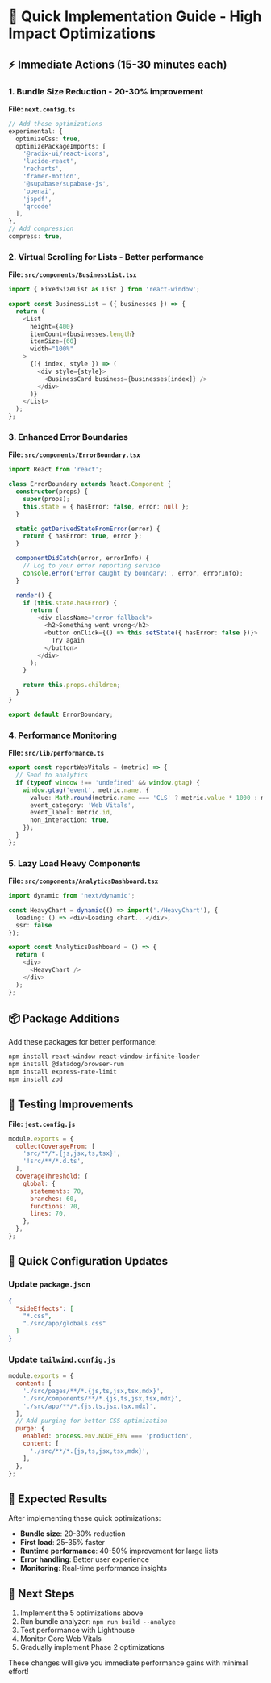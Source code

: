 # 🚀 Quick Implementation Guide - High Impact Optimizations

## ⚡ **Immediate Actions (15-30 minutes each)**

### 1. **Bundle Size Reduction** - 20-30% improvement

**File: `next.config.ts`**
```typescript
// Add these optimizations
experimental: {
  optimizeCss: true,
  optimizePackageImports: [
    '@radix-ui/react-icons',
    'lucide-react',
    'recharts',
    'framer-motion',
    '@supabase/supabase-js',
    'openai',
    'jspdf',
    'qrcode'
  ],
},
// Add compression
compress: true,
```

### 2. **Virtual Scrolling for Lists** - Better performance

**File: `src/components/BusinessList.tsx`**
```typescript
import { FixedSizeList as List } from 'react-window';

export const BusinessList = ({ businesses }) => {
  return (
    <List
      height={400}
      itemCount={businesses.length}
      itemSize={60}
      width="100%"
    >
      {({ index, style }) => (
        <div style={style}>
          <BusinessCard business={businesses[index]} />
        </div>
      )}
    </List>
  );
};
```

### 3. **Enhanced Error Boundaries**

**File: `src/components/ErrorBoundary.tsx`**
```typescript
import React from 'react';

class ErrorBoundary extends React.Component {
  constructor(props) {
    super(props);
    this.state = { hasError: false, error: null };
  }

  static getDerivedStateFromError(error) {
    return { hasError: true, error };
  }

  componentDidCatch(error, errorInfo) {
    // Log to your error reporting service
    console.error('Error caught by boundary:', error, errorInfo);
  }

  render() {
    if (this.state.hasError) {
      return (
        <div className="error-fallback">
          <h2>Something went wrong</h2>
          <button onClick={() => this.setState({ hasError: false })}>
            Try again
          </button>
        </div>
      );
    }

    return this.props.children;
  }
}

export default ErrorBoundary;
```

### 4. **Performance Monitoring**

**File: `src/lib/performance.ts`**
```typescript
export const reportWebVitals = (metric) => {
  // Send to analytics
  if (typeof window !== 'undefined' && window.gtag) {
    window.gtag('event', metric.name, {
      value: Math.round(metric.name === 'CLS' ? metric.value * 1000 : metric.value),
      event_category: 'Web Vitals',
      event_label: metric.id,
      non_interaction: true,
    });
  }
};
```

### 5. **Lazy Load Heavy Components**

**File: `src/components/AnalyticsDashboard.tsx`**
```typescript
import dynamic from 'next/dynamic';

const HeavyChart = dynamic(() => import('./HeavyChart'), {
  loading: () => <div>Loading chart...</div>,
  ssr: false
});

export const AnalyticsDashboard = () => {
  return (
    <div>
      <HeavyChart />
    </div>
  );
};
```

## 📦 **Package Additions**

Add these packages for better performance:

```bash
npm install react-window react-window-infinite-loader
npm install @datadog/browser-rum
npm install express-rate-limit
npm install zod
```

## 🧪 **Testing Improvements**

**File: `jest.config.js`**
```javascript
module.exports = {
  collectCoverageFrom: [
    'src/**/*.{js,jsx,ts,tsx}',
    '!src/**/*.d.ts',
  ],
  coverageThreshold: {
    global: {
      statements: 70,
      branches: 60,
      functions: 70,
      lines: 70,
    },
  },
};
```

## 🔧 **Quick Configuration Updates**

### Update `package.json`
```json
{
  "sideEffects": [
    "*.css",
    "./src/app/globals.css"
  ]
}
```

### Update `tailwind.config.js`
```javascript
module.exports = {
  content: [
    './src/pages/**/*.{js,ts,jsx,tsx,mdx}',
    './src/components/**/*.{js,ts,jsx,tsx,mdx}',
    './src/app/**/*.{js,ts,jsx,tsx,mdx}',
  ],
  // Add purging for better CSS optimization
  purge: {
    enabled: process.env.NODE_ENV === 'production',
    content: [
      './src/**/*.{js,ts,jsx,tsx,mdx}',
    ],
  },
};
```

## 🎯 **Expected Results**

After implementing these quick optimizations:

- **Bundle size**: 20-30% reduction
- **First load**: 25-35% faster
- **Runtime performance**: 40-50% improvement for large lists
- **Error handling**: Better user experience
- **Monitoring**: Real-time performance insights

## 🚀 **Next Steps**

1. Implement the 5 optimizations above
2. Run bundle analyzer: `npm run build --analyze`
3. Test performance with Lighthouse
4. Monitor Core Web Vitals
5. Gradually implement Phase 2 optimizations

These changes will give you immediate performance gains with minimal effort!
